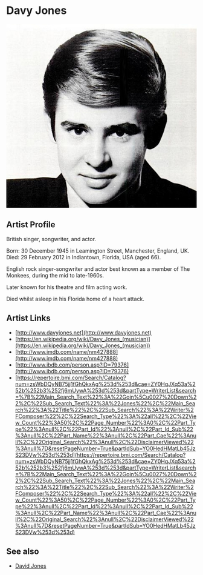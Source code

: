# Davy Jones

![](../../assets/artists/Davy_Jones.png)

## Artist Profile

British singer, songwriter, and actor. 

Born: 30 December 1945 in Leamington Street, Manchester, England, UK. 
Died: 29 February 2012 in Indiantown, Florida, USA (aged 66). 

English rock singer-songwriter and actor best known as a member of The Monkees, during the mid to late-1960s. 

Later known for his theatre and film acting work. 

Died whilst asleep in his Florida home of a heart attack. 

## Artist Links

- [http://www.davyjones.net](http://www.davyjones.net)
- [https://en.wikipedia.org/wiki/Davy_Jones_(musician)](https://en.wikipedia.org/wiki/Davy_Jones_(musician))
- [http://www.imdb.com/name/nm427888](http://www.imdb.com/name/nm427888)
- [http://www.ibdb.com/person.asp?ID=79376](http://www.ibdb.com/person.asp?ID=79376)
- [https://repertoire.bmi.com/Search/Catalog?num=zsWbDQyNB75jj1fGhQkxAg%253d%253d&cae=ZY0HqJXq53a%252b%252b3%252fj6mUywA%253d%253d&partType=WriterList&search=%7B%22Main_Search_Text%22%3A%22Goin%5Cu0027%20Down%22%2C%22Sub_Search_Text%22%3A%22Jones%22%2C%22Main_Search%22%3A%22Title%22%2C%22Sub_Search%22%3A%22Writer%2FComposer%22%2C%22Search_Type%22%3A%22all%22%2C%22View_Count%22%3A50%2C%22Page_Number%22%3A0%2C%22Part_Type%22%3Anull%2C%22Part_Id%22%3Anull%2C%22Part_Id_Sub%22%3Anull%2C%22Part_Name%22%3Anull%2C%22Part_Cae%22%3Anull%2C%22Original_Search%22%3Anull%2C%22DisclaimerViewed%22%3Anull%7D&resetPageNumber=True&partIdSub=YO0HedHMatLb45JzS23DVw%253d%253d](https://repertoire.bmi.com/Search/Catalog?num=zsWbDQyNB75jj1fGhQkxAg%253d%253d&cae=ZY0HqJXq53a%252b%252b3%252fj6mUywA%253d%253d&partType=WriterList&search=%7B%22Main_Search_Text%22%3A%22Goin%5Cu0027%20Down%22%2C%22Sub_Search_Text%22%3A%22Jones%22%2C%22Main_Search%22%3A%22Title%22%2C%22Sub_Search%22%3A%22Writer%2FComposer%22%2C%22Search_Type%22%3A%22all%22%2C%22View_Count%22%3A50%2C%22Page_Number%22%3A0%2C%22Part_Type%22%3Anull%2C%22Part_Id%22%3Anull%2C%22Part_Id_Sub%22%3Anull%2C%22Part_Name%22%3Anull%2C%22Part_Cae%22%3Anull%2C%22Original_Search%22%3Anull%2C%22DisclaimerViewed%22%3Anull%7D&resetPageNumber=True&partIdSub=YO0HedHMatLb45JzS23DVw%253d%253d)


## See also

- [David Jones](David_Jones.md)
